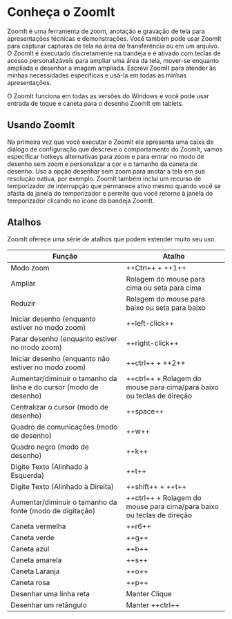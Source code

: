 # Conheça o Zoomlt

ZoomIt é uma ferramenta de zoom, anotação e gravação de tela para apresentações técnicas e demonstrações. Você também pode usar ZoomIt para capturar capturas de tela na área de transferência ou em um arquivo. O ZoomIt é executado discretamente na bandeja e é ativado com teclas de acesso personalizáveis para ampliar uma área da tela, mover-se enquanto ampliada e desenhar a imagem ampliada. Escrevi ZoomIt para atender às minhas necessidades específicas e usá-la em todas as minhas apresentações.

O ZoomIt funciona em todas as versões do Windows e você pode usar entrada de toque e caneta para o desenho ZoomIt em tablets.

## Usando ZoomIt

Na primeira vez que você executar o ZoomIt ele apresenta uma caixa de diálogo de configuração que descreve o comportamento do ZoomIt, vamos especificar hotkeys alternativas para zoom e para entrar no modo de desenho sem zoom e personalizar a cor e o tamanho da caneta de desenho. Uso a opção desenhar sem zoom para anotar a tela em sua resolução nativa, por exemplo. ZoomIt também inclui um recurso de temporizador de interrupção que permanece ativo mesmo quando você se afasta da janela do temporizador e permite que você retorne à janela do temporizador clicando no ícone da bandeja ZoomIt.

## Atalhos

ZoomIt oferece uma série de atalhos que podem estender muito seu uso.

|Função|Atalho|
|------|------|
|Modo zoom | ++Ctrl++ + ++1++ |
|Ampliar | Rolagem do mouse para cima ou seta para cima|
|Reduzir| Rolagem do mouse para baixo ou seta para baixo|
|Iniciar desenho (enquanto estiver no modo zoom)| ++left-click++ |
|Parar desenho (enquanto estiver no modo zoom)| ++right-click++ |
|Iniciar desenho (enquanto não estiver no modo zoom)| 	++ctrl++ + ++2++ |
|Aumentar/diminuir o tamanho da linha e do cursor (modo de desenho)| ++ctrl++ + Rolagem do mouse para cima/para baixo ou teclas de direção|
|Centralizar o cursor (modo de desenho)| ++space++|
|Quadro de comunicações (modo de desenho)| ++w++|
|Quadro negro (modo de desenho)| ++k++|
|Digite Texto (Alinhado à Esquerda)| ++t++|
|Digite Texto (Alinhado à Direita)| ++shift++ + ++t++|
|Aumentar/diminuir o tamanho da fonte (modo de digitação)| ++ctrl++ + Rolagem do mouse para cima/para baixo ou teclas de direção|
|Caneta vermelha| ++r6++|
|Caneta verde| ++g++|
|Caneta azul| ++b++|
|Caneta amarela| ++s++|
|Caneta Laranja| ++o++|
|Caneta rosa| ++p++|
|Desenhar uma linha reta| Manter Clique|
|Desenhar um retângulo| Manter ++ctrl++|

